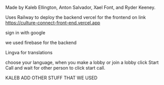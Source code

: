 Made by Kaleb Ellington, Anton Salvador, Xael Font, and Ryder Keeney. 

Uses Railway to deploy the backend
vercel for the frontend on link https://culture-connect-front-end.vercel.app

sign in with google

we used firebase for the backend

Lingva for translations

choose your language, when you make a lobby or join a lobby click Start Call and wait for other person to click start call.

KALEB ADD OTHER STUFF THAT WE USED